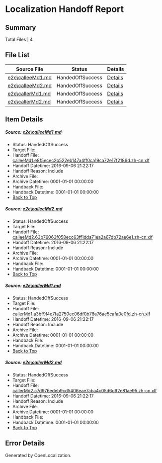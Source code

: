 # <a name='report-top'></a> Localization Handoff Report

## Summary
 Total Files | 4

## File List
 Source File | Status | Details 
 ----------- | ------ | ------- 
 [e2e\calleeMd1.md](https://github.com/OpenLocalizationTestOrg/ol-test0/blob/6b6bf20ec4278a1f297aaf39e60b289b33de6a0c/e2e/calleeMd1.md) | HandedOffSuccess | [Details](#9c2c7656f5c73536726a10e867d96dc6fc5990791)
 [e2e\calleeMd2.md](https://github.com/OpenLocalizationTestOrg/ol-test0/blob/6b6bf20ec4278a1f297aaf39e60b289b33de6a0c/e2e/calleeMd2.md) | HandedOffSuccess | [Details](#2dcd845955ddff0ed34a8c9d4721bd9981888d502)
 [e2e\callerMd1.md](https://github.com/OpenLocalizationTestOrg/ol-test0/blob/6b6bf20ec4278a1f297aaf39e60b289b33de6a0c/e2e/callerMd1.md) | HandedOffSuccess | [Details](#96fd2b38bf89c2c9211ad50008c3ca4b7aa9cc663)
 [e2e\callerMd2.md](https://github.com/OpenLocalizationTestOrg/ol-test0/blob/6b6bf20ec4278a1f297aaf39e60b289b33de6a0c/e2e/callerMd2.md) | HandedOffSuccess | [Details](#94019af432fabb11aee47e9d208d927c76ada0a24)

## Item Details
##### <a name='9c2c7656f5c73536726a10e867d96dc6fc5990791'></a> Source: [e2e\calleeMd1.md](https://github.com/OpenLocalizationTestOrg/ol-test0/blob/6b6bf20ec4278a1f297aaf39e60b289b33de6a0c/e2e/calleeMd1.md)
* Status: HandedOffSuccess
* Target File: 
* Handoff File: [calleeMd1.e8f5ecec2b522eb147a4ff0ca19ca72e17f2186d.zh-cn.xlf](https://github.com/OpenLocalizationTestOrg/ol-test0-handoff/blob/6224996fbbd988952c1a899542cc85021ab773fd/ol-handoff/OpenLocalizationTestOrg/ol-test0-zhcn/ci/ht/calleeMd1.e8f5ecec2b522eb147a4ff0ca19ca72e17f2186d.zh-cn.xlf)
* Handoff Datetime: 2016-09-06 21:22:17
* Handoff Reason: Include
* Archive File: 
* Archive Datetime: 0001-01-01 00:00:00
* Handback File: 
* Handback Datetime: 0001-01-01 00:00:00
* [Back to Top](#report-top)

##### <a name='2dcd845955ddff0ed34a8c9d4721bd9981888d502'></a> Source: [e2e\calleeMd2.md](https://github.com/OpenLocalizationTestOrg/ol-test0/blob/6b6bf20ec4278a1f297aaf39e60b289b33de6a0c/e2e/calleeMd2.md)
* Status: HandedOffSuccess
* Target File: 
* Handoff File: [calleeMd2.63b76063f058ecc63ff1dda71ea2a67db72ae6e1.zh-cn.xlf](https://github.com/OpenLocalizationTestOrg/ol-test0-handoff/blob/6224996fbbd988952c1a899542cc85021ab773fd/ol-handoff/OpenLocalizationTestOrg/ol-test0-zhcn/ci/ht/calleeMd2.63b76063f058ecc63ff1dda71ea2a67db72ae6e1.zh-cn.xlf)
* Handoff Datetime: 2016-09-06 21:22:17
* Handoff Reason: Include
* Archive File: 
* Archive Datetime: 0001-01-01 00:00:00
* Handback File: 
* Handback Datetime: 0001-01-01 00:00:00
* [Back to Top](#report-top)

##### <a name='96fd2b38bf89c2c9211ad50008c3ca4b7aa9cc663'></a> Source: [e2e\callerMd1.md](https://github.com/OpenLocalizationTestOrg/ol-test0/blob/6b6bf20ec4278a1f297aaf39e60b289b33de6a0c/e2e/callerMd1.md)
* Status: HandedOffSuccess
* Target File: 
* Handoff File: [callerMd1.a3bf9f4e7fa2750ec06df0b78a76ae5cafa0e0fd.zh-cn.xlf](https://github.com/OpenLocalizationTestOrg/ol-test0-handoff/blob/6224996fbbd988952c1a899542cc85021ab773fd/ol-handoff/OpenLocalizationTestOrg/ol-test0-zhcn/ci/ht/callerMd1.a3bf9f4e7fa2750ec06df0b78a76ae5cafa0e0fd.zh-cn.xlf)
* Handoff Datetime: 2016-09-06 21:22:17
* Handoff Reason: Include
* Archive File: 
* Archive Datetime: 0001-01-01 00:00:00
* Handback File: 
* Handback Datetime: 0001-01-01 00:00:00
* [Back to Top](#report-top)

##### <a name='94019af432fabb11aee47e9d208d927c76ada0a24'></a> Source: [e2e\callerMd2.md](https://github.com/OpenLocalizationTestOrg/ol-test0/blob/6b6bf20ec4278a1f297aaf39e60b289b33de6a0c/e2e/callerMd2.md)
* Status: HandedOffSuccess
* Target File: 
* Handoff File: [callerMd2.c7d976edeb9cd5406eae7aba4c05d6d92e81ae95.zh-cn.xlf](https://github.com/OpenLocalizationTestOrg/ol-test0-handoff/blob/6224996fbbd988952c1a899542cc85021ab773fd/ol-handoff/OpenLocalizationTestOrg/ol-test0-zhcn/ci/ht/callerMd2.c7d976edeb9cd5406eae7aba4c05d6d92e81ae95.zh-cn.xlf)
* Handoff Datetime: 2016-09-06 21:22:17
* Handoff Reason: Include
* Archive File: 
* Archive Datetime: 0001-01-01 00:00:00
* Handback File: 
* Handback Datetime: 0001-01-01 00:00:00
* [Back to Top](#report-top)


## Error Details

Generated by OpenLocalization.
